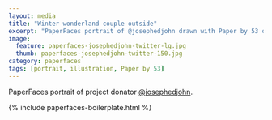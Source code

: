 ```yaml
---
layout: media
title: "Winter wonderland couple outside"
excerpt: "PaperFaces portrait of @josephedjohn drawn with Paper by 53 on an iPad."
image: 
  feature: paperfaces-josephedjohn-twitter-lg.jpg
  thumb: paperfaces-josephedjohn-twitter-150.jpg
category: paperfaces
tags: [portrait, illustration, Paper by 53]
---
```


PaperFaces portrait of project donator [@josephedjohn](http://twitter.com/josephedjohn).

{% include paperfaces-boilerplate.html %}